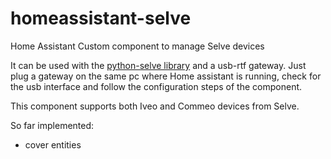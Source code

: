 # homeassistant-selve
Home Assistant Custom component to manage Selve devices


It can be used with the [python-selve library](https://github.com/Kannix2005/python-selve) and a usb-rtf gateway.
Just plug a gateway on the same pc where Home assistant is running, check for the usb interface and follow the configuration steps of the component.

This component supports both Iveo and Commeo devices from Selve. 

So far implemented:
- cover entities
